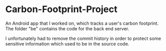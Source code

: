 # Carbon-Footprint-Project

An Android app that I worked on, which tracks a user's carbon footprint. The folder "be" contains the code for the back end server.

I unfortunately had to remove the commit history in order to protect some sensitive information which used to be in the source code.
